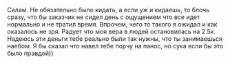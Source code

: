 Салам. Не обязательно было кидать, а если уж и кидаешь, то блочь сразу, что бы заказчик не сидел день с ощущением что все идет нормально и не тратил время. Впрочем, чего то такого я ожидал и как оказалось не зря. Радует что моя вера в людей остановилась на 2.5к. Надеюсь эти деньги тебе реально были так нужны, что ты занимаешься наебом. Я бы сказал что навел тебе порчу на панос, но сука если бы это было правдой))
